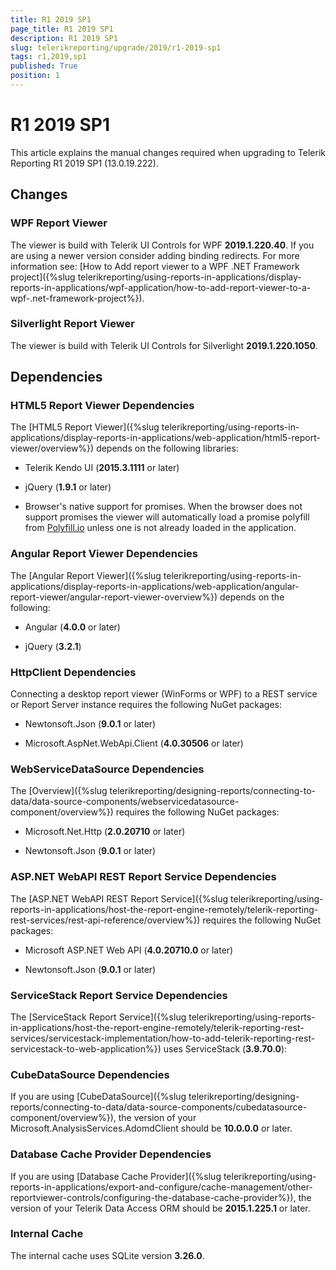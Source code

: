 ```yaml
---
title: R1 2019 SP1
page_title: R1 2019 SP1 
description: R1 2019 SP1
slug: telerikreporting/upgrade/2019/r1-2019-sp1
tags: r1,2019,sp1
published: True
position: 1
---
```


# R1 2019 SP1

This article explains the manual changes required when upgrading to Telerik Reporting R1 2019 SP1 (13.0.19.222).

## Changes

### WPF Report Viewer

The viewer is build with Telerik UI Controls for WPF __2019.1.220.40__. If you are using a newer version consider adding binding redirects. For more information see: [How to Add report viewer to a WPF .NET Framework project]({%slug telerikreporting/using-reports-in-applications/display-reports-in-applications/wpf-application/how-to-add-report-viewer-to-a-wpf-.net-framework-project%}).

### Silverlight Report Viewer

The viewer is build with Telerik UI Controls for Silverlight __2019.1.220.1050__. 

## Dependencies

### HTML5 Report Viewer Dependencies

The [HTML5 Report Viewer]({%slug telerikreporting/using-reports-in-applications/display-reports-in-applications/web-application/html5-report-viewer/overview%}) depends on the following libraries: 

* Telerik Kendo UI (__2015.3.1111__ or later) 

* jQuery (__1.9.1__ or later) 

* Browser's native support for promises. When the browser does not support promises the viewer will automatically load a promise polyfill from [Polyfill.io](https://polyfill.io) unless one is not already loaded in the application. 

### Angular Report Viewer Dependencies

 The [Angular Report Viewer]({%slug telerikreporting/using-reports-in-applications/display-reports-in-applications/web-application/angular-report-viewer/angular-report-viewer-overview%}) depends on the following:  

* Angular (__4.0.0__ or later) 

* jQuery (__3.2.1__) 

### HttpClient Dependencies

Connecting a desktop report viewer (WinForms or WPF) to a REST service or Report Server instance requires the following NuGet packages: 

* Newtonsoft.Json (__9.0.1__ or later) 

* Microsoft.AspNet.WebApi.Client (__4.0.30506__ or later) 

### WebServiceDataSource Dependencies

The [Overview]({%slug telerikreporting/designing-reports/connecting-to-data/data-source-components/webservicedatasource-component/overview%}) requires the following NuGet packages: 

* Microsoft.Net.Http (__2.0.20710__ or later) 

* Newtonsoft.Json (__9.0.1__ or later) 

### ASP.NET WebAPI REST Report Service Dependencies

The [ASP.NET WebAPI REST Report Service]({%slug telerikreporting/using-reports-in-applications/host-the-report-engine-remotely/telerik-reporting-rest-services/rest-api-reference/overview%}) requires the following NuGet packages: 

* Microsoft ASP.NET Web API (__4.0.20710.0__ or later) 

* Newtonsoft.Json (__9.0.1__ or later) 

### ServiceStack Report Service Dependencies

The [ServiceStack Report Service]({%slug telerikreporting/using-reports-in-applications/host-the-report-engine-remotely/telerik-reporting-rest-services/servicestack-implementation/how-to-add-telerik-reporting-rest-servicestack-to-web-application%}) uses ServiceStack (__3.9.70.0__): 

### CubeDataSource Dependencies

If you are using [CubeDataSource]({%slug telerikreporting/designing-reports/connecting-to-data/data-source-components/cubedatasource-component/overview%}), the version of your Microsoft.AnalysisServices.AdomdClient should be __10.0.0.0__ or later. 

### Database Cache Provider Dependencies

If you are using [Database Cache Provider]({%slug telerikreporting/using-reports-in-applications/export-and-configure/cache-management/other-reportviewer-controls/configuring-the-database-cache-provider%}), the version of your Telerik Data Access ORM should be __2015.1.225.1__ or later. 

### Internal Cache

The internal cache uses SQLite version __3.26.0__. 
